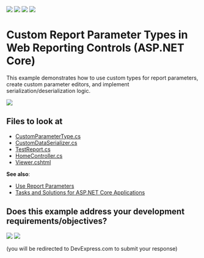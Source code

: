 <!-- default badges list -->
![](https://img.shields.io/endpoint?url=https://codecentral.devexpress.com/api/v1/VersionRange/374575424/21.1.3%2B)
[![](https://img.shields.io/badge/Open_in_DevExpress_Support_Center-FF7200?style=flat-square&logo=DevExpress&logoColor=white)](https://supportcenter.devexpress.com/ticket/details/T1020323)
[![](https://img.shields.io/badge/📖_How_to_use_DevExpress_Examples-e9f6fc?style=flat-square)](https://docs.devexpress.com/GeneralInformation/403183)
[![](https://img.shields.io/badge/💬_Leave_Feedback-feecdd?style=flat-square)](#does-this-example-address-your-development-requirementsobjectives)
<!-- default badges end -->
# Custom Report Parameter Types in Web Reporting Controls (ASP.NET Core)

This example demonstrates how to use custom types for report parameters, create custom parameter editors, and implement serialization/deserialization logic. 

![](Images/Custom-Parameter-Types-and-Editors.png)

<!-- default file list -->
## Files to look at

- [CustomParameterType.cs](CS/CustomParameterEditorAspNetCoreExample/Services/CustomParameterType.cs)
- [CustomDataSerializer.cs](CS/CustomParameterEditorAspNetCoreExample/Services/CustomDataSerializer.cs)
- [TestReport.cs](CS/CustomParameterEditorAspNetCoreExample/PredefinedReports/TestReport.cs)
- [HomeController.cs](CS/CustomParameterEditorAspNetCoreExample/Controllers/HomeController.cs)
- [Viewer.cshtml](CS/CustomParameterEditorAspNetCoreExample/Views/Home/Viewer.cshtml)
<!-- default file list end -->

**See also**:

- <a href="https://docs.devexpress.com/XtraReports/4812/detailed-guide-to-devexpress-reporting/shape-report-data/use-report-parameters">Use Report Parameters</a>
- <a href="https://docs.devexpress.com/XtraReports/402406/web-reporting/asp-net-core-reporting/tasks-and-solutions-for-asp-net-core-applications">Tasks and Solutions for ASP.NET Core Applications</a>

<!-- feedback -->
## Does this example address your development requirements/objectives?

[<img src="https://www.devexpress.com/support/examples/i/yes-button.svg"/>](https://www.devexpress.com/support/examples/survey.xml?utm_source=github&utm_campaign=reporting-asp-net-core-custom-parameter-editor&~~~was_helpful=yes) [<img src="https://www.devexpress.com/support/examples/i/no-button.svg"/>](https://www.devexpress.com/support/examples/survey.xml?utm_source=github&utm_campaign=reporting-asp-net-core-custom-parameter-editor&~~~was_helpful=no)

(you will be redirected to DevExpress.com to submit your response)
<!-- feedback end -->
